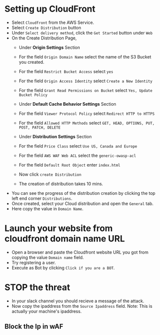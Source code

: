 # Setting up CloudFront

* Select `Cloudfront` from the AWS Service.
* Select `Create Distribution` button
* Under `Select delivery method`, click the `Get Started` button under `Web`
* On the Create Distribution Page,
    * Under **Origin Settings** Section
    * For the field `Origin Domain Name` select the name of the S3 Bucket you created.
    * For the field `Restrict Bucket Access` select `yes`   
    * For the field `Origin Access Identity` select `Create a New Identity`
    * For the field `Grant Read Permissions on Bucket` select `Yes, Update Bucket Policy`

    * Under **Default Cache Behavior Settings** Section
    * For the field `Viewer Protocol Policy` select `Redirect HTTP to HTTPS`
    * For the field `Allowed HTTP Methods` select `GET, HEAD, OPTIONS, PUT, POST, PATCH, DELETE`
    
    * Under **Distribution Settings** Section
    * For the field `Price Class` select `Use US, Canada and Europe`
    * For the field `AWS WAF Web ACL` select the `generic-owasp-acl`
    * For the field `Default Root Object` enter `index.html`
    * Now click `create Distribution` 
    * The creation of distribution takes 10 mins. 
* You can see the progress of the distribution creation by clicking the top left end corner `Distributions`.
* Once created, select your Cloud distribution and open the `General` tab.
* Here copy the value in `Domain Name`.

# Launch your website from cloudfront domain name URL

* Open a browser and paste the Cloudfront website URL you got from copying the value `Domain name` field.
* Try registering a user.
* Execute as Bot by clicking `Click if you are a BOT`.

# STOP the threat

* In your slack channel you should recieve a message of the attack. 
* Now copy the ipaddress from the `Source Ipaddress` field. Note: This is actually your machine's ipaddress. 

## Block the Ip in wAF
